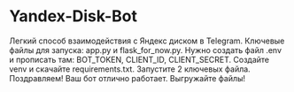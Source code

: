 # Yandex-Disk-Bot
Легкий способ взаимодействия с Яндекс диском в Telegram. Ключевые файлы для запуска: app.py и flask_for_now.py. Нужно создать файл .env и прописать там: BOT_TOKEN, CLIENT_ID, CLIENT_SECRET. Создайте venv и скачайте requirements.txt. Запустите 2 ключевых файла.
Поздравляем! Ваш бот отлично работает. Выгружайте файлы!
